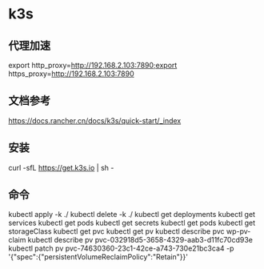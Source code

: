 # k3s

## 代理加速
export http_proxy=http://192.168.2.103:7890;export https_proxy=http://192.168.2.103:7890

## 文档参考
https://docs.rancher.cn/docs/k3s/quick-start/_index

## 安装
curl -sfL https://get.k3s.io | sh -

## 命令
kubectl apply -k ./
kubectl delete -k ./
kubectl get deployments
kubectl get services
kubectl get pods
kubectl get secrets
kubectl get pods
kubectl get storageClass
kubectl get pvc
kubectl get pv
kubectl describe pvc wp-pv-claim
kubectl describe pv pvc-032918d5-3658-4329-aab3-d11fc70cd93e
kubectl patch pv pvc-74630360-23c1-42ce-a743-730e21bc3ca4 -p '{"spec":{"persistentVolumeReclaimPolicy":"Retain"}}'